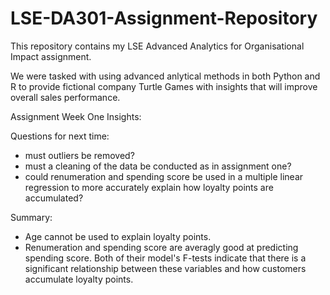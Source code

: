 # LSE-DA301-Assignment-Repository
This repository contains my LSE Advanced Analytics for Organisational Impact assignment. 

We were tasked with using advanced anlytical methods in both Python and R to provide fictional company Turtle Games with insights that will improve overall sales performance. 


Assignment Week One Insights: 

Questions for next time:
- must outliers be removed? 
- must a cleaning of the data be conducted as in assignment one? 
- could renumeration and spending score be used in a multiple linear regression to more accurately explain how loyalty points are accumulated? 
       
Summary: 
- Age cannot be used to explain loyalty points. 
- Renumeration and spending score are averagly good at predicting spending score. Both of their model's F-tests indicate that there is a significant relationship between these variables and how customers accumulate loyalty points. 
